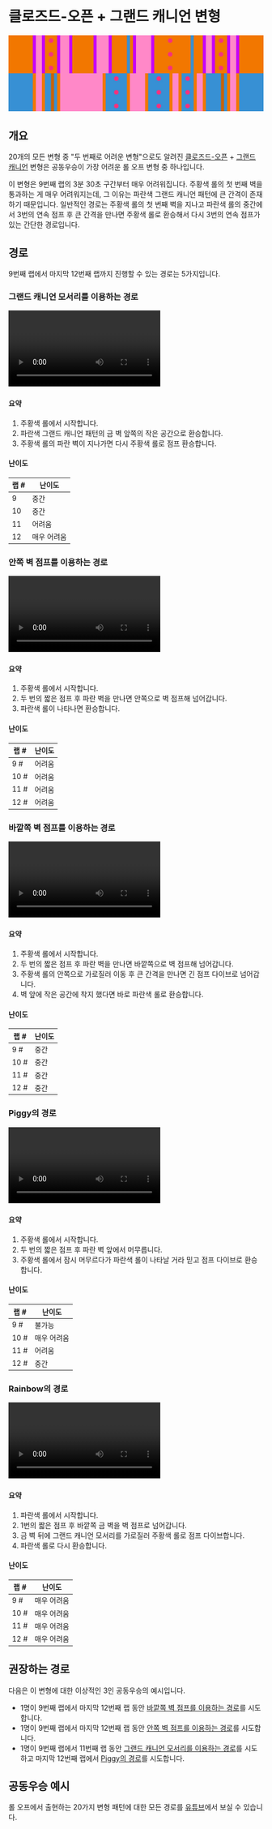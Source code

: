 # 클로즈드-오픈 + 그랜드 캐니언 변형

![Closed-Open + Grand Canyon](../images/variations/closed-open-grand-canyon.jpg)

## 개요

20개의 모든 변형 중 "두 번째로 어려운 변형"으로도 알려진 [클로즈드-오픈](../rolls/closed-open-open-closed.md#orange) + [그랜드 캐니언](../rolls/grand-canyon.md) 변형은 공동우승이 가장 어려운 롤 오프 변형 중 하나입니다.

이 변형은 9번째 랩의 3분 30초 구간부터 매우 어려워집니다. 주황색 롤의 첫 번째 벽을 통과하는 게 매우 어려워지는데, 그 이유는 파란색 그랜드 캐니언 패턴에 큰 간격이 존재하기 때문입니다. 일반적인 경로는 주황색 롤의 첫 번째 벽을 지나고 파란색 롤의 중간에서 3번의 연속 점프 후 큰 간격을 만나면 주황색 롤로 환승해서 다시 3번의 연속 점프가 있는 간단한 경로입니다.

## 경로

9번째 랩에서 마지막 12번째 랩까지 진행할 수 있는 경로는 5가지입니다.

### 그랜드 캐니언 모서리를 이용하는 경로

<video controls>
  <source src="../../images/variations/closed-open-grand-canyon-gc-ledge.mp4" type="video/mp4">
</video>

#### 요약

1. 주황색 롤에서 시작합니다.
2. 파란색 그랜드 캐니언 패턴의 금 벽 앞쪽의 작은 공간으로 환승합니다.
3. 주황색 롤의 파란 벽이 지나가면 다시 주황색 롤로 점프 환승합니다.

#### 난이도

| 랩 #  | 난이도      |
| ----- | ---------- |
| 9     | 중간        |
| 10    | 중간        |
| 11    | 어려움      |
| 12    | 매우 어려움  |

### 안쪽 벽 점프를 이용하는 경로

<video controls>
  <source src="../../images/variations/closed-open-grand-canyon-inner-wall-jump.mp4" type="video/mp4">
</video>

#### 요약

1. 주황색 롤에서 시작합니다.
2. 두 번의 짧은 점프 후 파란 벽을 만나면 안쪽으로 벽 점프해 넘어갑니다.
3. 파란색 롤이 나타나면 환승합니다.

#### 난이도

| 랩 #  | 난이도      |
| ----- | ---------- |
| 9 #   | 어려움      |
| 10 #  | 어려움      |
| 11 #  | 어려움      |
| 12 #  | 어려움      |

### 바깥쪽 벽 점프를 이용하는 경로

<video controls>
  <source src="../../images/variations/closed-open-grand-canyon-outer-wall-jump.mp4" type="video/mp4">
</video>

#### 요약

1. 주황색 롤에서 시작합니다.
2. 두 번의 짧은 점프 후 파란 벽을 만나면 바깥쪽으로 벽 점프해 넘어갑니다.
3. 주황색 롤의 안쪽으로 가로질러 이동 후 큰 간격을 만나면 긴 점프 다이브로 넘어갑니다.
4. 벽 앞에 작은 공간에 착지 했다면 바로 파란색 롤로 환승합니다.

#### 난이도

| 랩 #  | 난이도      |
| ----- | ---------- |
| 9 #   | 중간        |
| 10 #  | 중간        |
| 11 #  | 중간        |
| 12 #  | 중간        |

### Piggy의 경로

<video controls>
  <source src="../../images/variations/closed-open-grand-canyon-piggys-path.mp4" type="video/mp4">
</video>

#### 요약

1. 주황색 롤에서 시작합니다.
2. 두 번의 짧은 점프 후 파란 벽 앞에서 머무릅니다.
3. 주황색 롤에서 잠시 머무르다가 파란색 롤이 나타날 거라 믿고 점프 다이브로 환승합니다.

#### 난이도

| 랩 #  | 난이도      |
| ----- | ---------- |
| 9 #   | 불가능      |
| 10 #  | 매우 어려움 |
| 11 #  | 어려움      |
| 12 #  | 중간        |

### Rainbow의 경로

<video controls>
  <source src="../../images/variations/closed-open-grand-canyon-rainbow-path.mp4" type="video/mp4">
</video>

#### 요약

1. 파란색 롤에서 시작합니다.
2. 1번의 짧은 점프 후 바깥쪽 금 벽을 벽 점프로 넘어갑니다.
3. 금 벽 뒤에 그랜드 캐니언 모서리를 가로질러 주황색 롤로 점프 다이브합니다.
4. 파란색 롤로 다시 환승합니다.

#### 난이도

| 랩 #  | 난이도      |
| ----- | ---------- |
| 9 #   | 매우 어려움 |
| 10 #  | 매우 어려움 |
| 11 #  | 매우 어려움 |
| 12 #  | 매우 어려움 |

## 권장하는 경로

다음은 이 변형에 대한 이상적인 3인 공동우승의 예시입니다.

* 1명이 9번째 랩에서 마지막 12번째 랩 동안 [바깥쪽 벽 점프를 이용하는 경로](./closed-open-grand-canyon.md#바깥쪽-벽-점프를-이용하는-경로)를 시도합니다.
* 1명이 9번째 랩에서 마지막 12번째 랩 동안 [안쪽 벽 점프를 이용하는 경로](./closed-open-grand-canyon.md#안쪽-벽-점프를-이용하는-경로)를 시도합니다.
* 1명이 9번째 랩에서 11번째 랩 동안 [그랜드 캐니언 모서리를 이용하는 경로](./closed-open-grand-canyon.md#그랜드-캐니언-모서리를-이용하는-경로)를 시도 하고 마지막 12번째 랩에서 [Piggy의 경로](./closed-open-grand-canyon.md#Piggy의-경로)를 시도합니다.

## 공동우승 예시

롤 오프에서 출현하는 20가지 변형 패턴에 대한 모든 경로를 [유튜브](https://www.youtube.com/playlist?list=PLG_QNSp9ZgJLWYSNl4vY26VJCZeOQHO1F)에서 보실 수 있습니다.
